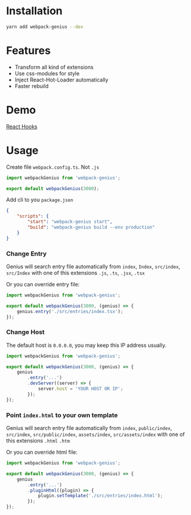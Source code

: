 # Installation
```bash
yarn add webpack-genius --dev
```

# Features
* Transform all kind of extensions
* Use css-modules for style
* Inject React-Hot-Loader automatically
* Faster rebuild

# Demo
[React Hooks](https://github.com/redux-model/demo-react-hooks)

# Usage
Create file `webpack.config.ts`. Not `.js`
```typescript
import webpackGenius from 'webpack-genius';

export default webpackGenius(3000);
```

Add cli to you `package.json`
```json
{
    "scripts": {
        "start": "webpack-genius start",
        "build": "webpack-genius build --env production"
    }
}
```

### Change Entry
Genius will search entry file automatically from `index`, `Index`, `src/index`, `src/Index` with one of this extensions `.js`, `.ts`, `.jsx`, `.tsx`

Or you can override entry file:
```typescript
import webpackGenius from 'webpack-genius';

export default webpackGenius(3000, (genius) => {
    genius.entry('./src/entries/index.tsx');
});
```


### Change Host
The default host is `0.0.0.0`, you may keep this IP address usually.
```typescript
import webpackGenius from 'webpack-genius';

export default webpackGenius(3000, (genius) => {
    genius
        .entry('...')
        .devServer((server) => {
            server.host = 'YOUR HOST OR IP';
        });
});
```

### Point `index.html` to your own template
Genius will search entry file automatically from `index`, `public/index`, `src/index`, `src/public/index`, `assets/index`, `src/assets/index` with one of this extensions `.html` `.htm`

Or you can override html file:
```typescript
import webpackGenius from 'webpack-genius';

export default webpackGenius(3000, (genius) => {
    genius
        .entry('...')
        .pluginHtml((plugin) => {
            plugin.setTemplate('./src/entries/index.html');
        });
});
```
